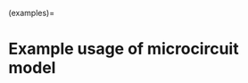 (examples)=
# Example usage of microcircuit model


```{literalinclude} ../PyNEST/examples/run_microcircuit.py
```

